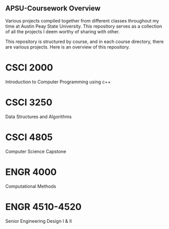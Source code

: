 ## APSU-Coursework Overview
Various projects compiled together from different classes throughout my time at Austin Peay State University. This repository serves as a collection of all the projects I deem worthy of sharing with other.

This repository is structured by course, and in each course directory, there are various projects. Here is an overview of this repository.

# CSCI 2000
Introduction to Computer Programming using c++



# CSCI 3250
Data Structures and Algorithms



# CSCI 4805
Computer Science Capstone



# ENGR 4000
Computational Methods



# ENGR 4510-4520
Senior Engineering Design I & II
